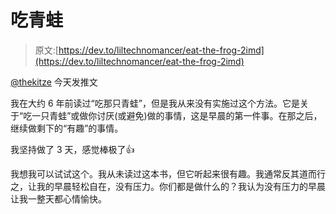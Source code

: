 # 吃青蛙

> 原文:[https://dev.to/liltechnomancer/eat-the-frog-2imd](https://dev.to/liltechnomancer/eat-the-frog-2imd)

[@thekitze](https://dev.to/thekitze) 今天发推文

我在大约 6 年前读过“吃那只青蛙”，但是我从来没有实施过这个方法。它是关于“吃一只青蛙”或做你讨厌(或避免)做的事情，这是早晨的第一件事。在那之后，继续做剩下的“有趣”的事情。

我坚持做了 3 天，感觉棒极了👍️

我想我可以试试这个。我从未读过这本书，但它听起来很有趣。我通常反其道而行之，让我的早晨轻松自在，没有压力。你们都是做什么的？我认为没有压力的早晨让我一整天都心情愉快。